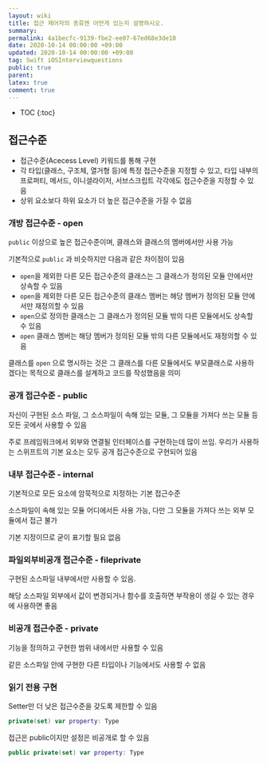 ```yaml
---
layout: wiki
title: 접근 제어자의 종류엔 어떤게 있는지 설명하시오.
summary: 
permalink: 4a1becfc-9139-fbe2-ee07-67ed68e3de10
date: 2020-10-14 00:00:00 +09:00
updated: 2020-10-14 00:00:00 +09:00
tag: Swift iOSInterviewquestions 
public: true
parent: 
latex: true
comment: true
---
```


* TOC
{:toc}

## 접근수준

- 접근수준(Acecess Level) 키워드를 통해 구현
- 각 타입(클래스, 구조체, 열거형 등)에 특정 접근수준을 지정할 수 있고, 타입 내부의 프로퍼티, 메서드, 이니셜라이저, 서브스크립트 각각에도 접근수준을 지정할 수 있음
- 상위 요소보다 하위 요소가 더 높은 접근수준을 가질 수 없음

### 개방 접근수준 - open

`public` 이상으로 높은 접근수준이며, 클래스와 클래스의 멤버에서만 사용 가능

기본적으로 `public` 과 비슷하지만 다음과 같은 차이점이 있음

- `open`을 제외한 다른 모든 접근수준의 클래스는 그 클래스가 정의된 모듈 안에서만 상속할 수 있음
- `open`을 제외한 다른 모든 접근수준의 클래스 멤버는 해당 멤버가 정의된 모듈 안에서만 재정의할 수 있음
- `open`으로 정의한 클래스는 그 클래스가 정의된 모듈 밖의 다른 모듈에서도 상속할 수 있음
- `open` 클래스 멤버는 해당 멤버가 정의된 모듈 밖의 다른 모듈에서도 재정의할 수 있음

클래스를 `open` 으로 명시하는 것은 그 클래스를 다른 모듈에서도 부모클래스로 사용하겠다는 목적으로 클래스를 설계하고 코드를 작성했음을 의미

### 공개 접근수준 - public

자신이 구현된 소스 파일, 그 소스파일이 속해 있는 모듈, 그 모듈을 가져다 쓰는 모듈 등 모든 곳에서 사용할 수 있음

주로 프레임워크에서 외부와 연결될 인터페이스를 구현하는데 많이 쓰임. 우리가 사용하는 스위프트의 기본 요소는 모두 공개 접근수준으로 구현되어 있음

### 내부 접근수준 - internal

기본적으로 모든 요소에 암묵적으로 지정하는 기본 접근수준

소스파일이 속해 있는 모듈 어디에서든 사용 가능, 다만 그 모듈을 가져다 쓰는 외부 모듈에서 접근 불가

기본 지정이므로 굳이 표기할 필요 없음

### 파일외부비공개 접근수준 - fileprivate

구현된 소스파일 내부에서만 사용할 수 있음.

해당 소스파일 외부에서 값이 변경되거나 함수를 호출하면 부작용이 생길 수 있는 경우에 사용하면 좋음

### 비공개 접근수준 - private

기능을 정의하고 구현한 범위 내에서만 사용할 수 있음

같은 소스파일 안에 구현한 다른 타입이나 기능에서도 사용할 수 없음

### 읽기 전용 구현

Setter만 더 낮은 접근수준을 갖도록 제한할 수 있음

```swift
private(set) var property: Type
```

접근은 public이지만 설정은 비공개로 할 수 있음

```swift
public private(set) var property: Type
```
